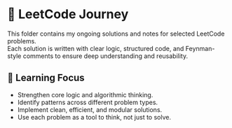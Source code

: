 # 🚀 LeetCode Journey

This folder contains my ongoing solutions and notes for selected LeetCode problems.  
Each solution is written with clear logic, structured code, and Feynman-style comments to ensure deep understanding and reusability.

## 🧠 Learning Focus
- Strengthen core logic and algorithmic thinking.
- Identify patterns across different problem types.
- Implement clean, efficient, and modular solutions.
- Use each problem as a tool to think, not just to solve.
